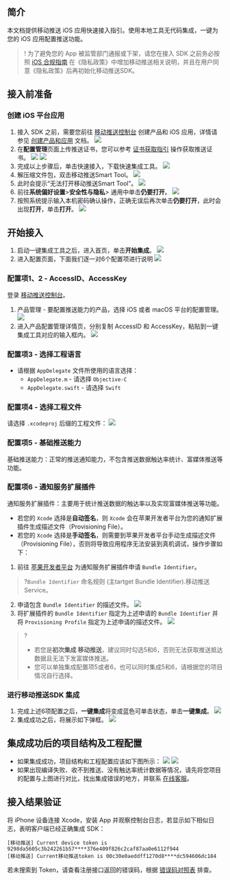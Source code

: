 ## 简介

本文档提供移动推送 iOS 应用快速接入指引。使用本地工具无代码集成，一键为您的 iOS 应用配置推送功能。

>! 为了避免您的 App 被监管部门通报或下架，请您在接入 SDK 之前务必按照 [iOS 合规指南](https://cloud.tencent.com/document/product/548/57362) 在《隐私政策》中增加移动推送相关说明，并且在用户同意《隐私政策》后再初始化移动推送SDK。 
>

## 接入前准备

### 创建 iOS 平台应用

1. 接入 SDK 之前，需要您前往 [移动推送控制台](https://console.cloud.tencent.com/tpns) 创建产品和 iOS 应用，详情请参见 [创建产品和应用](https://cloud.tencent.com/document/product/548/37241) 文档。
   ![](https://main.qcloudimg.com/raw/e6e1805c3198704a0d24ed20fe65f25a.png)
2. 在**配置管理**页面上传推送证书，您可以参考 [证书获取指引](https://cloud.tencent.com/document/product/548/36664) 操作获取推送证书。
   ![](https://main.qcloudimg.com/raw/d7ed258ecf2eda9d32e986039bc9bb3c.png)
   ![](https://main.qcloudimg.com/raw/c4eaeb3f2d9c3fbb42dbb75f2c5c12dc.png)
3. 完成以上步骤后，单击快速接入，下载快速集成工具。
   ![](https://main.qcloudimg.com/raw/bbe22b0a4ea25ed313c5c3785814f922.png)
4. 解压缩文件包，双击移动推送Smart Tool。
   ![](https://main.qcloudimg.com/raw/b900deaadd11180abd6918e400ed55b6.png)
5. 此时会提示“无法打开移动推送Smart Tool”。
   ![](https://main.qcloudimg.com/raw/67334a5258eb5d879c54663d158029ee.png)
6. 前往**系统偏好设置**>**安全性与隐私**> 通用中单击**仍要打开**。
   ![](https://main.qcloudimg.com/raw/2c5313c7d0e07ef38e231c16f056dfb2.jpg)
7. 按照系统提示输入本机密码确认操作，正确无误后再次单击**仍要打开**，此时会出现**打开**，单击**打开**。
   ![](https://main.qcloudimg.com/raw/9737b9509dd4beb08520ef9298136af5.png)


## 开始接入

1. 启动一键集成工具之后，进入首页，单击**开始集成**。
   ![](https://main.qcloudimg.com/raw/7b1c2c361559c93aa9b78c0e158e3051.jpg)
2. 进入配置页面，下面我们逐一对6个配置项进行说明
   ![](https://main.qcloudimg.com/raw/87639f21e8ebe1c89b2c70d71b0c2820.jpg)

### 配置项1、2 - AccessID、AccessKey

登录 [移动推送控制台](https://console.cloud.tencent.com/tpns)。

1. 产品管理 - 要配置推送能力的产品，选择 iOS 或者 macOS 平台的配置管理。
   ![](https://main.qcloudimg.com/raw/5f812069da22e2c345ef69a4ad1b920c.jpg)
2. 进入产品配置管理详情页，分别复制 AccessID 和 AccessKey，粘贴到一键集成工具对应的输入框内。
   ![](https://main.qcloudimg.com/raw/83ee926eac28ed555f46393f7399b926.jpg)

### 配置项3 - 选择工程语言

- 请根据 `AppDelegate` 文件所使用的语言选择：
  - `AppDelegate.m` - 请选择 `Objective-C`
  - `AppDelegate.swift` - 请选择 `Swift`

### 配置项4 - 选择工程文件

请选择 `.xcodeproj` 后缀的工程文件：
![](https://main.qcloudimg.com/raw/28fdfcc8a2d2af749d54b48880f048c5.jpg)

### 配置项5 - 基础推送能力

基础推送能力：正常的推送通知能力，不包含推送数据触达率统计、富媒体推送等功能。

### 配置项6 - 通知服务扩展插件

通知服务扩展插件：主要用于统计推送数据的触达率以及实现富媒体推送等功能。
- 若您的 `Xcode` 选择是**自动签名**，则 `Xcode` 会在苹果开发者平台为您的通知扩展插件生成描述文件（Provisioning File）。
- 若您的 `Xcode` 选择是**手动签名**，则需要到苹果开发者平台手动生成描述文件（Provisioning File），否则将导致应用程序无法安装到真机调试，操作步骤如下：


1. 前往 [苹果开发者平台](https://developer.apple.com/account/resources/identifiers/list) 为通知服务扩展插件申请 `Bundle Identifier`。
>?`Bundle Identifier` 命名规则 (主tartget Bundle Identifier).移动推送Service。
2. 申请包含 `Bundle Identifier` 的描述文件。
![](https://main.qcloudimg.com/raw/62cffd22ab74e0505abc54e61787e0a4.png)
3. 将扩展插件的 `Bundle Identifier` 指定为上述申请的 `Bundle Identifier` 并将 `Provisioning Profile` 指定为上述申请的描述文件。
![](https://main.qcloudimg.com/raw/eb8edae0c798ac9434c930eba3178fa8.png)
> ?
>- 若您是**初次集成 移动推送**，建议同时勾选5和6，否则无法获取推送抵达数据且无法下发富媒体推送。
>- 您可以单独集成配置项5或者6，也可以同时集成5和6，请根据您的项目情况自行选择。


### 进行移动推送SDK 集成

1. 完成上述6项配置之后，**一键集成**将变成蓝色可单击状态，单击**一键集成**。
  ![](https://main.qcloudimg.com/raw/30059198465ce5fb475e848aa2214372.jpg)
2. 集成成功之后，将展示如下弹框。
  ![](https://main.qcloudimg.com/raw/764b0e1a12f51b2d48f106439ab5539a.jpg)

## 集成成功后的项目结构及工程配置

- 如果集成成功，项目结构和工程配置应该如下图所示：
  ![](https://main.qcloudimg.com/raw/e8afaa08424282986e0d0d83b93d5f14.jpg)
  ![](https://main.qcloudimg.com/raw/f830b564e0c6736bb77abff6224c693c.jpg)
- 如果出现编译失败、收不到推送、没有触达率统计数据等情况，请先将您项目的配置与上图进行对比，找出集成错误的地方，并联系 [在线客服](https://cloud.tencent.com/act/event/Online_service)。

## 接入结果验证

将 iPhone 设备连接 Xcode，安装 App 并观察控制台日志，若显示如下相似日志，表明客户端已经正确集成 SDK：

```plaintext
[移动推送] Current device token is 9298da5605c3b242261b57****376e409f826c2caf87aa0e6112f944
[移动推送] Current移动推送token is 00c30e0aeddff1270d8****dc594606dc184
```

若未搜索到 Token，请查看注册接口返回的错误码，根据 [错误码对照表](https://cloud.tencent.com/document/product/548/36669) 排查。

